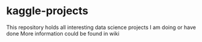 # kaggle-projects
This repository holds all interesting data science projects I am doing or have done
More information could be found in wiki
